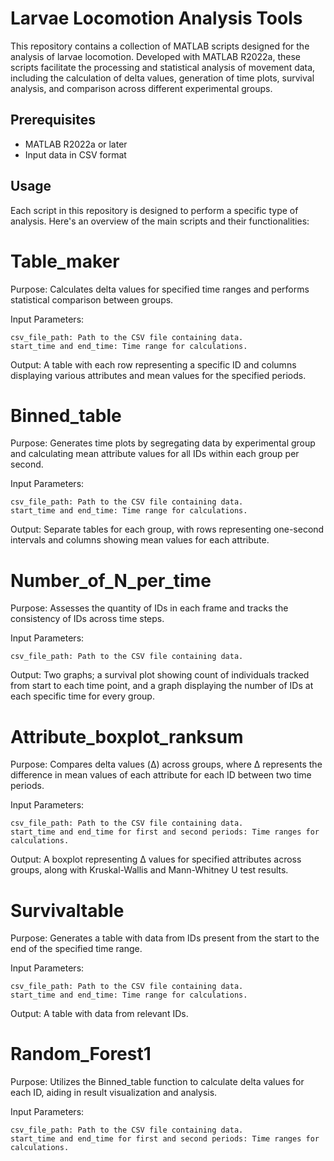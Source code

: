 # Larvae Locomotion Analysis Tools

This repository contains a collection of MATLAB scripts designed for the analysis of larvae locomotion. Developed with MATLAB R2022a, these scripts facilitate the processing and statistical analysis of movement data, including the calculation of delta values, generation of time plots, survival analysis, and comparison across different experimental groups.

## Prerequisites

- MATLAB R2022a or later
- Input data in CSV format


## Usage

Each script in this repository is designed to perform a specific type of analysis. Here's an overview of the main scripts and their functionalities:
# Table_maker

Purpose: Calculates delta values for specified time ranges and performs statistical comparison between groups.

Input Parameters:

    csv_file_path: Path to the CSV file containing data.
    start_time and end_time: Time range for calculations.

Output: A table with each row representing a specific ID and columns displaying various attributes and mean values for the specified periods.
# Binned_table

Purpose: Generates time plots by segregating data by experimental group and calculating mean attribute values for all IDs within each group per second.

Input Parameters:

    csv_file_path: Path to the CSV file containing data.
    start_time and end_time: Time range for calculations.

Output: Separate tables for each group, with rows representing one-second intervals and columns showing mean values for each attribute.
# Number_of_N_per_time

Purpose: Assesses the quantity of IDs in each frame and tracks the consistency of IDs across time steps.

Input Parameters:

    csv_file_path: Path to the CSV file containing data.

Output: Two graphs; a survival plot showing count of individuals tracked from start to each time point, and a graph displaying the number of IDs at each specific time for every group.
# Attribute_boxplot_ranksum

Purpose: Compares delta values (Δ) across groups, where Δ represents the difference in mean values of each attribute for each ID between two time periods.

Input Parameters:

    csv_file_path: Path to the CSV file containing data.
    start_time and end_time for first and second periods: Time ranges for calculations.

Output: A boxplot representing Δ values for specified attributes across groups, along with Kruskal-Wallis and Mann-Whitney U test results.
# Survivaltable

Purpose: Generates a table with data from IDs present from the start to the end of the specified time range.

Input Parameters:

    csv_file_path: Path to the CSV file containing data.
    start_time and end_time: Time range for calculations.

Output: A table with data from relevant IDs.
# Random_Forest1

Purpose: Utilizes the Binned_table function to calculate delta values for each ID, aiding in result visualization and analysis.

Input Parameters:

    csv_file_path: Path to the CSV file containing data.
    start_time and end_time for first and second periods: Time ranges for calculations.
